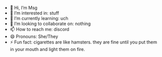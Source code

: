 - 👋 Hi, I’m Msg
- 👀 I’m interested in: stuff
- 🌱 I’m currently learning: uch
- 💞️ I’m looking to collaborate on: nothing
- 📫 How to reach me: discord
- 😄 Pronouns: She/They
- ⚡ Fun fact: cigarettes are like hamsters. they are fine until you put them in your mouth and light them on fire.

<!---
MsgTheScug/MsgTheScug is a ✨ special ✨ repository because its `README.md` (this file) appears on your GitHub profile.
You can click the Preview link to take a look at your changes.
--->
